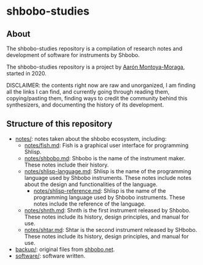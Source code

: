 # shbobo-studies

## About

The shbobo-studies repository is a compilation of research notes and development of software for instruments by Shbobo.

The shbobo-studies repository is a project by [Aarón Montoya-Moraga](https://montoyamoraga.io/), started in 2020.

DISCLAIMER: the contents right now are raw and unorganized, I am finding all the links I can find, and currently going through reading them, copying/pasting them, finding ways to credit the community behind this synthesizers, and documenting the history of its development.

## Structure of this repository

* [notes/](notes/): notes taken about the shbobo ecosystem, including:
  * [notes/fish.md](notes/fish.md): Fish is a graphical user interface for programming Shlisp.
  * [notes/shbobo.md](notes/shbobo.md): Shbobo is the name of the instrument maker. These notes include their history.
  * [notes/shlisp-language.md](notes/shlisp-language.md): Shlisp is the name of the programming language used by Shbobo instruments. These notes include notes about the design and functionalities of the language.
    * [notes/shlisp-reference.md](notes/shlisp-reference.md): Shlisp is the name of the programming language used by Shbobo instruments. These notes include the reference of the language.
  * [notes/shnth.md](notes/shnth.md): Shnth is the first instrument released by Shbobo. These notes include its history, design principles, and manual for use.
  * [notes/shtar.md](notes/shtar.md): Shtar is the second instrument released by SHbobo. These notes include its history, design principles, and manual for use.
* [backup/](backup/): original files from [shbobo.net](http://shbobo.net/).
* [software/](software/): software written.
